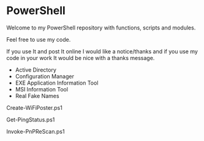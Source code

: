 # PowerShell

Welcome to my PowerShell repository with functions, scripts and modules.

Feel free to use my code.

If you use It and post It online I would like a notice/thanks and
if you use my code in your work It would be nice with a thanks message.

- Active Directory
- Configuration Manager
- EXE Application Information Tool
- MSI Information Tool
- Real Fake Names

Create-WiFiPoster.ps1

Get-PingStatus.ps1

Invoke-PnPReScan.ps1
